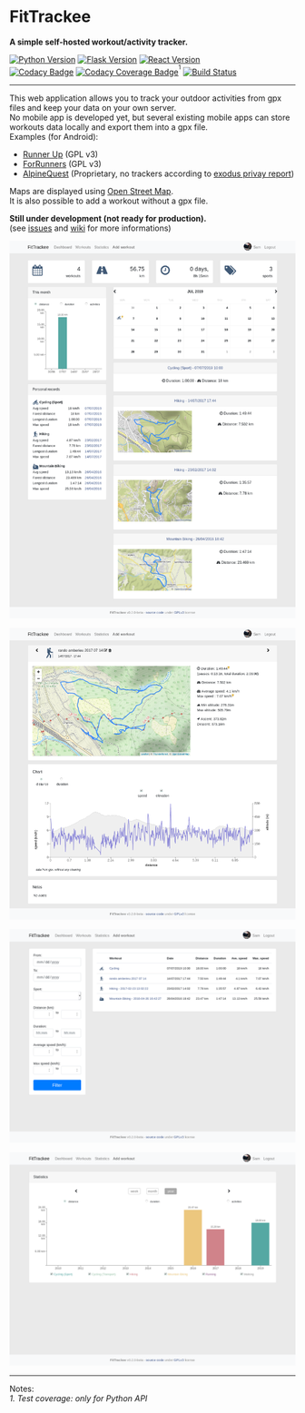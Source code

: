 # FitTrackee
**A simple self-hosted workout/activity tracker.**  

[![Python Version](https://img.shields.io/badge/python-3.7-brightgreen.svg)](https://python.org)
[![Flask Version](https://img.shields.io/badge/flask-1.1-brightgreen.svg)](http://flask.pocoo.org/) 
[![React Version](https://img.shields.io/badge/react-16.8-brightgreen.svg)](https://reactjs.org/)  
[![Codacy Badge](https://api.codacy.com/project/badge/Grade/290a285f22e94132904dc13b4dd19d1d)](https://www.codacy.com/app/SamR1/FitTrackee)
[![Codacy Coverage Badge](https://api.codacy.com/project/badge/Coverage/290a285f22e94132904dc13b4dd19d1d)](https://www.codacy.com/app/SamR1/FitTrackee)<sup><sup>1</sup></sup>
[![Build Status](https://travis-ci.org/SamR1/FitTrackee.svg?branch=master)](https://travis-ci.org/SamR1/FitTrackee)

---

This web application allows you to track your outdoor activities from gpx files and keep your data on your own server.  
No mobile app is developed yet, but several existing mobile apps can store workouts data locally and export them into a gpx file.  
Examples (for Android):  
* [Runner Up](https://github.com/jonasoreland/runnerup) (GPL v3)  
* [ForRunners](https://gitlab.com/brvier/ForRunners)  (GPL v3)  
* [AlpineQuest](https://www.alpinequest.net/) (Proprietary, no trackers according to [exodus privay report](https://reports.exodus-privacy.eu.org/reports/2975/))  

Maps are displayed using [Open Street Map](https://www.openstreetmap.org).  
It is also possible to add a workout without a gpx file.

**Still under development (not ready for production).**  
(see [issues](https://github.com/SamR1/mpwo/issues) and [wiki](https://github.com/SamR1/mpwo/wiki) for more informations)  

![FitTrackee Dashboard](docs/images/fittrackee_screenshot-01.png)

![FitTrackee Activity](docs/images/fittrackee_screenshot-02.png)

![FitTrackee Activities](docs/images/fittrackee_screenshot-03.png)

![FitTrackee Statistics](docs/images/fittrackee_screenshot-04.png)

---

Notes:  
_1. Test coverage: only for Python API_
